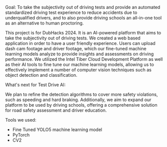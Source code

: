 Goal: To take the subjectivity out of driving tests and provide an automated standardized driving test experience to reduce accidents due to underqualified drivers, and to also provide driving schools an all-in-one tool as an alternative to human proctoring.

This project is for DubHacks 2024. It is an AI-powered platform that aims to take the subjectivity out of driving tests. We created a web based application in order to have a user friendly experience. Users can upload dash cam footage and driver footage, which our fine-tuned machine learning models analyze to provide insights and assessments on driving performance. We utilized the Intel Tiber Cloud Development Platform as well as their AI tools to fine tune our machine learning models, allowing us to effectively implement a number of computer vision techniques such as object detection and classification.

What's next for Test Drive AI:

We plan to refine the detection algorithms to cover more safety violations, such as speeding and hard braking. Additionally, we aim to expand our platform to be used by driving schools, offering a comprehensive solution for road safety assessment and driver education.

Tools we used:
  - Fine Tuned YOLO5 machine learning model
  - PyTorch
  - CV2
